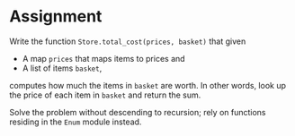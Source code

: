 # Assignment

Write the function `Store.total_cost(prices, basket)`
that given

* A map `prices` that maps items to prices and
* A list of items `basket`,

computes how much the items in `basket` are worth.
In other words, look up the price of each
item in `basket` and return the sum.

Solve the problem without descending to recursion;
rely on functions residing in the `Enum` module instead.
